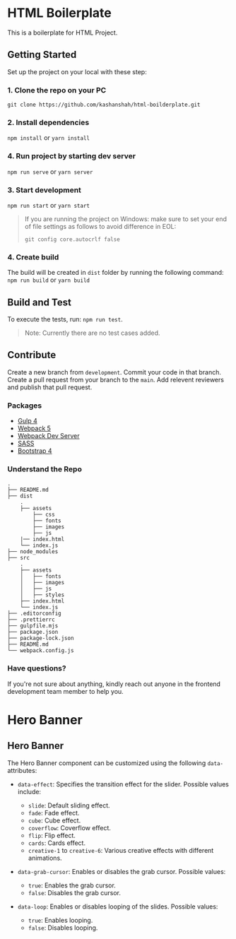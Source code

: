# HTML Boilerplate 
This is a boilerplate for HTML Project.

## Getting Started
Set up the project on your local with these step:

### 1. Clone the repo on your PC

```git clone https://github.com/kashanshah/html-boilderplate.git```

### 2. Install dependencies

```npm install```
or
```yarn install```

### 4. Run project by starting dev server

```npm run serve```
or
```yarn server```

### 3. Start development

```npm run start```
or
```yarn start```

> If you are running the project on Windows: make sure to set your end of file settings as follows to avoid difference in EOL:
>
> ```git config core.autocrlf false```

### 4. Create build
The build will be created in `dist` folder by running the following command:
```npm run build```
or
```yarn build```

## Build and Test
To execute the tests, run: ```npm run test```.

> Note: Currently there are no test cases added.

## Contribute
Create a new branch from `development`. Commit your code in that branch. Create a pull request from your branch to the `main`. Add relevent reviewers and publish that pull request.

### Packages
- [Gulp 4](https://gulpjs.com/)
- [Webpack 5](https://www.npmjs.com/package/webpack)
- [Webpack Dev Server](https://github.com/webpack/webpack-dev-server)
- [SASS](https://github.com/sass/dart-sass)
- [Bootstrap 4](https://getbootstrap.com/docs/4.6.2/getting-started/introduction/)

### Understand the Repo

```
.
├── README.md
├── dist
    .
    ├── assets
        ├── css
        ├── fonts
        ├── images
        ├── js
    |── index.html
    └── index.js
├── node_modules
├── src
    .
    ├── assets
    │   ├── fonts
    │   ├── images
    │   ├── js
    │   ├── styles
    ├── index.html
    └── index.js
├── .editorconfig
├── .prettierrc
├── gulpfile.mjs
├── package.json
├── package-lock.json
├── README.md
└── webpack.config.js
```

### Have questions?
If you're not sure about anything, kindly reach out anyone in the frontend development team member to help you.


# Hero Banner

## Hero Banner

The Hero Banner component can be customized using the following `data-` attributes:

- `data-effect`: Specifies the transition effect for the slider. Possible values include:
  - `slide`: Default sliding effect.
  - `fade`: Fade effect.
  - `cube`: Cube effect.
  - `coverflow`: Coverflow effect.
  - `flip`: Flip effect.
  - `cards`: Cards effect.
  - `creative-1` to `creative-6`: Various creative effects with different animations.

- `data-grab-cursor`: Enables or disables the grab cursor. Possible values:
  - `true`: Enables the grab cursor.
  - `false`: Disables the grab cursor.

- `data-loop`: Enables or disables looping of the slides. Possible values:
  - `true`: Enables looping.
  - `false`: Disables looping.
